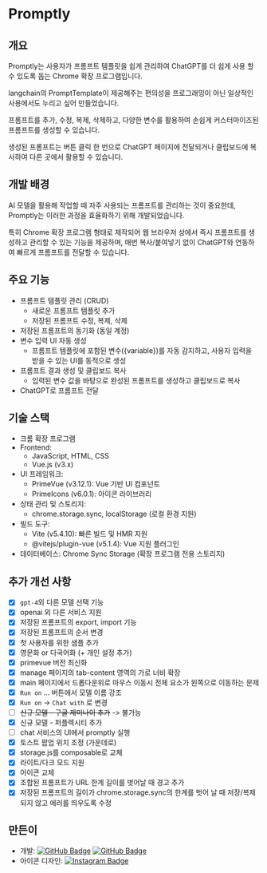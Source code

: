 # Promptly
## 개요
Promptly는 사용자가 프롬프트 템플릿을 쉽게 관리하여 ChatGPT를 더 쉽게 사용 할 수 있도록 돕는 Chrome 확장 프로그램입니다. 

langchain의 PromptTemplate이 제공해주는 편의성을 프로그래밍이 아닌 일상적인 사용에서도 누리고 싶어 만들었습니다.   

프롬프트를 추가, 수정, 복제, 삭제하고, 다양한 변수를 활용하여 손쉽게 커스터마이즈된 프롬프트를 생성할 수 있습니다. 

생성된 프롬프트는 버튼 클릭 한 번으로 ChatGPT 페이지에 전달되거나 클립보드에 복사하여 다른 곳에서 활용할 수 있습니다.

## 개발 배경
AI 모델을 활용해 작업할 때 자주 사용되는 프롬프트를 관리하는 것이 중요한데, Promptly는 이러한 과정을 효율화하기 위해 개발되었습니다. 

특히 Chrome 확장 프로그램 형태로 제작되어 웹 브라우저 상에서 즉시 프롬프트를 생성하고 관리할 수 있는 기능을 제공하며, 매번 복사/붙여넣기 없이 ChatGPT와 연동하여 빠르게 프롬프트를 전달할 수 있습니다.

## 주요 기능
- 프롬프트 템플릿 관리 (CRUD)
  - 새로운 프롬프트 템플릿 추가
  - 저장된 프롬프트 수정, 복제, 삭제
- 저장된 프롬프트의 동기화 (동일 계정)
- 변수 입력 UI 자동 생성
  - 프롬프트 템플릿에 포함된 변수({variable})를 자동 감지하고, 사용자 입력을 받을 수 있는 UI를 동적으로 생성
- 프롬프트 결과 생성 및 클립보드 복사
  - 입력된 변수 값을 바탕으로 완성된 프롬프트를 생성하고 클립보드로 복사
- ChatGPT로 프롬프트 전달

## 기술 스택
- 크롬 확장 프로그램
- Frontend:
  - JavaScript, HTML, CSS
  - Vue.js (v3.x)
- UI 프레임워크:
  - PrimeVue (v3.12.1): Vue 기반 UI 컴포넌트
  - PrimeIcons (v6.0.1): 아이콘 라이브러리
- 상태 관리 및 스토리지:
  - chrome.storage.sync, localStorage (로컬 환경 지원)
- 빌드 도구:
  - Vite (v5.4.10): 빠른 빌드 및 HMR 지원
  - @vitejs/plugin-vue (v5.1.4): Vue 지원 플러그인
- 데이터베이스: Chrome Sync Storage (확장 프로그램 전용 스토리지)

## 추가 개선 사항
- [x] `gpt-4`외 다른 모델 선택 기능
- [x] openai 외 다른 서비스 지원
- [x] 저장된 프롬프트의 export, import 기능
- [x] 저장된 프롬프트의 순서 변경
- [x] 첫 사용자를 위한 샘플 추가
- [x] 영문화 or 다국어화 (+ 개인 설정 추가)
- [x] primevue 버전 최신화
- [x] manage 페이지의 tab-content 영역의 가로 너비 확장
- [x] main 페이지에서 드롭다운위로 마우스 이동시 전체 요소가 왼쪽으로 이동하는 문제
- [x] `Run on` ... 버튼에서 모델 이름 강조
- [x] `Run on` -> `Chat with` 로 변경
- [ ] ~~신규 모델 - 구글 제미나이 추가~~ -> 불가능
- [x] 신규 모델 - 퍼플렉시티 추가
- [ ] chat 서비스의 UI에서 promptly 실행
- [x] 토스트 팝업 위치 조정 (가운데로)
- [x] storage.js를 composable로 교체
- [x] 라이트/다크 모드 지원 
- [x] 아이콘 교체
- [x] 조합된 프롬프트가 URL 한계 길이를 벗어날 때 경고 추가
- [x] 저장된 프롬프트의 길이가 chrome.storage.sync의 한계를 벗어 날 때 저장/복제 되지 않고 에러를 띄우도록 수정

## 만든이
- 개발: [![GitHub Badge](https://img.shields.io/badge/-cheolm1n-181717?style=flat-square&logo=github&logoColor=white&link=https://github.com/cheolm1n)](https://github.com/cheolm1n) [![GitHub Badge](https://img.shields.io/badge/-jongwoo328-181717?style=flat-square&logo=github&logoColor=white&link=https://github.com/jongwoo328)](https://github.com/jongwoo328)
- 아이콘 디자인: [![Instagram Badge](https://img.shields.io/badge/-su.roo0v0-E4405F?style=flat-square&logo=Instagram&logoColor=white&link=https://www.instagram.com/su.roo0v0)](https://www.instagram.com/su.roo0v0)